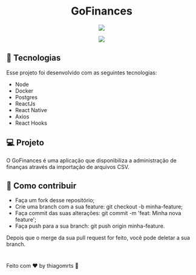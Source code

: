 <h1 align=center >GoFinances</h1>

<p align=center>
  <img src="https://user-images.githubusercontent.com/57572762/101266201-79b5a180-372b-11eb-8641-6bd910bf957d.PNG">
</p>
<p align=center>
  <img src="https://user-images.githubusercontent.com/57572762/101266147-f7c57880-372a-11eb-8198-06717ce325c8.PNG">
</p>

## :rocket: Tecnologias

Esse projeto foi desenvolvido com as seguintes tecnologias:
 - Node
 - Docker
 - Postgres
 - ReactJs
 - React Native
 - Axios
 - React Hooks
 
 ## :computer: Projeto

O GoFinances é uma aplicação que disponibiliza a administração de finanças através da importação de arquivos CSV.

## :thinking: Como contribuir

- Faça um fork desse repositório;
- Crie uma branch com a sua feature: git checkout -b minha-feature;
- Faça commit das suas alterações: git commit -m 'feat: Minha nova feature';
- Faça push para a sua branch: git push origin minha-feature.

Depois que o merge da sua pull request for feito, você pode deletar a sua branch.
#
Feito com :hearts: by thiagomrts :wave:
